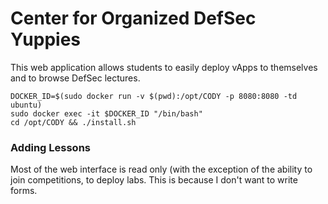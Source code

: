 # Center for Organized DefSec Yuppies

This web application allows students to easily deploy vApps to themselves and to browse DefSec lectures.


```
DOCKER_ID=$(sudo docker run -v $(pwd):/opt/CODY -p 8080:8080 -td ubuntu)
sudo docker exec -it $DOCKER_ID "/bin/bash"
cd /opt/CODY && ./install.sh
```

### Adding Lessons

Most of the web interface is read only (with the exception of the ability to join competitions, to deploy labs. This is because I don't want to write forms.

